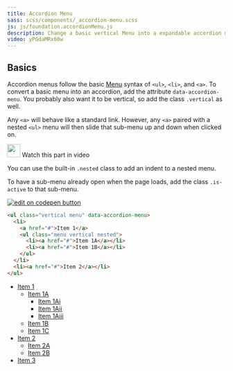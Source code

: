 ```yaml
---
title: Accordion Menu
sass: scss/components/_accordion-menu.scss
js: js/foundation.accordionMenu.js
description: Change a basic vertical Menu into a expandable accordion menu with the Accordion Menu plugin.
video: yPGdaMRx60w
---
```


## Basics

Accordion menus follow the basic [Menu](menu.html) syntax of `<ul>`, `<li>`, and `<a>`. To convert a basic menu into an accordion, add the attribute `data-accordion-menu`. You probably also want it to be vertical, so add the class `.vertical` as well.

Any `<a>` will behave like a standard link. However, any `<a>` paired with a nested `<ul>` menu will then slide that sub-menu up and down when clicked on.

<a class="" data-open-video="0:29"><img src="{{root}}assets/img/icons/watch-video-icon.svg" class="video-icon" height="30" width="30" alt=""> Watch this part in video</a>

<div class="primary callout">
  <p>You can use the built-in <code>.nested</code> class to add an indent to a nested menu.</p>
</div>

<div class="primary callout">
  <p>To have a sub-menu already open when the page loads, add the class <code>.is-active</code> to that sub-menu.</p>
</div>


<div class="docs-codepen-container">
  <a class="codepen-logo-link" href="https://codepen.io/IamManchanda/pen/qmKEQr?editors=1000" target="_blank"><img src="{{root}}assets/img/logos/edit-in-browser.svg" class="" height="" width="" alt="edit on codepen button"></a>
</div>

```html
<ul class="vertical menu" data-accordion-menu>
  <li>
    <a href="#">Item 1</a>
    <ul class="menu vertical nested">
      <li><a href="#">Item 1A</a></li>
      <li><a href="#">Item 1B</a></li>
    </ul>
  </li>
  <li><a href="#">Item 2</a></li>
</ul>
```

<ul class="vertical menu" data-accordion-menu style="max-width: 250px">
  <li>
    <a href="#">Item 1</a>
    <ul class="menu vertical nested">
      <li>
        <a href="#">Item 1A</a>
        <ul class="menu vertical nested">
          <li><a href="#">Item 1Ai</a></li>
          <li><a href="#">Item 1Aii</a></li>
          <li><a href="#">Item 1Aiii</a></li>
        </ul>
      </li>
      <li><a href="#">Item 1B</a></li>
      <li><a href="#">Item 1C</a></li>
    </ul>
  </li>
  <li>
    <a href="#">Item 2</a>
    <ul class="menu vertical nested">
      <li><a href="#">Item 2A</a></li>
      <li><a href="#">Item 2B</a></li>
    </ul>
  </li>
  <li><a href="#">Item 3</a></li>
</ul>
